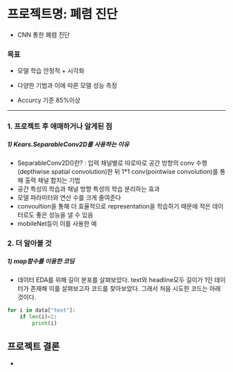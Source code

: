 # 프로젝트명: 폐렴 진단

- CNN 통한 폐렴 진단

### 목표   
- 모델 학습 안정적 + 시각화  

- 다양한 기법과 이에 따른 모델 성능 측정 

- Accurcy 기준 85%이상 
_________________________________________________________________________________
### 1. 프로젝트 후 애매하거나 알게된 점
##### 1)  Kears.SeparableConv2D를 사용하는 이유
- SeparableConv2D()란? : 입력 채널별로 따로따로 공간 방향의 conv 수행(depthwise spatial convolution)한 뒤 1\*1 conv(pointwise convolution)를 통해 출력 채널 합치는 기법   
- 공간 특성의 학습과 채널 방향 특성의 학습 분리하는 효과   
- 모델 파라미터와 연산 수를 크게 줄여준다   
- convoultion을 통해 더 효율적으로 representation을 학습하기 때문에 적은 데이터로도 좋은 성능을 낼 수 있음   
- mobileNet등이 이를 사용한 예


### 2. 더 알아볼 것
##### 1) map함수를 이용한 코딩  
- 데이터 EDA를 위해 길이 분포를 살펴보았다. text와 headline모두 길이가 1인 데이터가 존재해 이를 살펴보고자 코드를 찾아보았다. 그래서 처음 시도한 코드는 아래것이다.
```python
for i in data["text"]:
    if len(i)<2:
        print(i)
```     


## 프로젝트 결론   
- 
